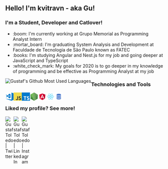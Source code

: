 ## Hello! I'm kvitravn - aka Gu!

### I'm a Student, Developer and Catlover!
<ul>
<li>:boom: I'm currently working at Grupo Memorial as Programming Analyst Intern</li>
<li>:mortar_board: I'm graduating System Analysis and Development at Faculdade de Tecnologia de São Paulo known as FATEC</li>
<li>:books: I'm studying Angular and Nest.js for my job and going deeper at JavaScript and TypeScript</li>
<li>:white_check_mark: My goals for 2020 is to go deeper in my knowledge of programming and be effective as Programming Analyst at my job</li>
</ul>

<div>

  <img align="left" alt="Gustaf's Github Most Used Languages" src="https://github-readme-stats.vercel.app/api/top-langs/?username=Gustaf-Toledo&layout=compact" />

</div>

<div> 

<h3> Technologies and Tools </h3>

<img align="left" alt="Visual Studio Code" width="26px" src="https://raw.githubusercontent.com/github/explore/80688e429a7d4ef2fca1e82350fe8e3517d3494d/topics/visual-studio-code/visual-studio-code.png" />

<img align="left" alt="JavaScript" width="26px" src="https://raw.githubusercontent.com/github/explore/80688e429a7d4ef2fca1e82350fe8e3517d3494d/topics/javascript/javascript.png" />

<img align="left" alt="TypeScript" width="26px" src="https://raw.githubusercontent.com/github/explore/80688e429a7d4ef2fca1e82350fe8e3517d3494d/topics/typescript/typescript.png" />

<img align="left" alt="Node.js" width="26px" src="https://raw.githubusercontent.com/github/explore/80688e429a7d4ef2fca1e82350fe8e3517d3494d/topics/nodejs/nodejs.png" />

<img align="left" alt="Angular" width="26px" src="https://raw.githubusercontent.com/github/explore/80688e429a7d4ef2fca1e82350fe8e3517d3494d/topics/angular/angular.png" />

<img align="left" alt="React" width="26px" src="https://raw.githubusercontent.com/github/explore/80688e429a7d4ef2fca1e82350fe8e3517d3494d/topics/react/react.png" />

<img align="left" alt="SQL" width="26px" src="https://raw.githubusercontent.com/github/explore/80688e429a7d4ef2fca1e82350fe8e3517d3494d/topics/sql/sql.png" />

</div>

<br />

<h3> Liked my profile? See more! </h3>

[<img align="left" alt="Gustaf Toledo | Twitter" width="26px" src="https://cdn.jsdelivr.net/npm/simple-icons@v3/icons/twitter.svg" />][twitter]
[<img align="left" alt="Gustaf Toledo | LinkedIn" width="26px" src="https://cdn.jsdelivr.net/npm/simple-icons@v3/icons/linkedin.svg" />][linkedin]
[<img align="left" alt="Gustaf Toledo | Instagram" width="26px" src="https://cdn.jsdelivr.net/npm/simple-icons@v3/icons/instagram.svg" />][instagram]



[twitter]: https://twitter.com/GusttaToledo
[linkedin]: https://www.linkedin.com/in/gustaf-toledo/
[instagram]: https://www.instagram.com/

<!--
**Gustaf-Toledo/Gustaf-Toledo** is a ✨ _special_ ✨ repository because its `README.md` (this file) appears on your GitHub profile.

